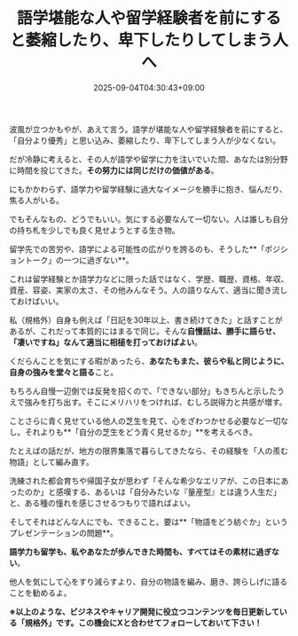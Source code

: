 ﻿---
title: "語学堪能な人や留学経験者を前にすると萎縮したり、卑下したりしてしまう人へ"
date: 2025-09-04T04:30:43+09:00
draft: false
---

波風が立つかもやが、あえて言う。語学が堪能な人や留学経験者を前にすると、「自分より優秀」と思い込み、萎縮したり、卑下してしまう人が少なくない。

だが冷静に考えると、その人が語学や留学に力を注いでいた間、あなたは別分野に時間を投じてきた。**その努力には同じだけの価値がある**。

にもかかわらず、語学力や留学経験に過大なイメージを勝手に抱き、悩んだり、焦る人がいる。

でもそんなもの、どうでもいい。気にする必要なんて一切ない。人は誰しも自分の持ち札を少しでも良く見せようとする生き物。

留学先での苦労や、語学による可能性の広がりを誇るのも、そうした**「ポジショントーク」の一つに過ぎない**。

これは留学経験とか語学力などに限った話ではなく、学歴、職歴、資格、年収、資産、容姿、実家の太さ、その他みんなそう。人の語りなんて、適当に聞き流しておけばいい。

私（規格外）自身も例えば「日記を30年以上、書き続けてきた」と話すことがあるが、これだって本質的にはまるで同じ。そんな**自慢話は、勝手に語らせ、「凄いですね」なんて適当に相槌を打っておけばよい**。

くだらんことを気にする暇があったら、**あなたもまた、彼らや私と同じように、自身の強みを堂々と語る**こと。

もちろん自慢一辺倒では反発を招くので、「できない部分」もきちんと示したうえで強みを打ち出す。そこにメリハリをつければ、むしろ説得力と共感が増す。

ことさらに青く見せている他人の芝生を見て、心をざわつかせる必要など一切なし。それよりも**「自分の芝生をどう青く見せるか」**を考えるべき。

たとえばの話だが、地方の限界集落で暮らしてきたなら、その経験を「人の羨む物語」として編み直す。

洗練された都会育ちや帰国子女が思わず「そんな希少なエリアが、この日本にあったのか」と感嘆する、あるいは「自分みたいな『量産型』とは違う人生だ」と、ある種の憧れを感じさせるつもりで語ればよい。

そしてそれはどんな人にでも、できること。要は**「物語をどう紡ぐか」というプレゼンテーションの問題**。

**語学力も留学も、私やあなたが歩んできた時間も、すべてはその素材に過ぎない**。

他人を気にして心をすり減らすより、自分の物語を編み、磨き、誇らしげに語ることを勧めるよ。



**※以上のような、ビジネスやキャリア開発に役立つコンテンツを毎日更新している「規格外」です。この機会にXと合わせてフォローしておいて下さい！**